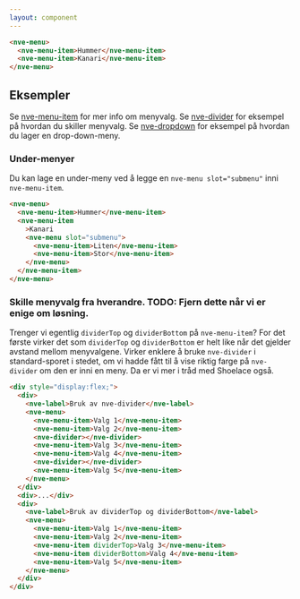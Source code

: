 ```yaml
---
layout: component
---
```


<CodeExamplePreview>

```html
<nve-menu>
  <nve-menu-item>Hummer</nve-menu-item>
  <nve-menu-item>Kanari</nve-menu-item>
</nve-menu>
```

</CodeExamplePreview>

## Eksempler

Se [nve-menu-item](/components/nve-menu-item) for mer info om menyvalg.
Se [nve-divider](/components/nve-divider) for eksempel på hvordan du skiller menyvalg.
Se [nve-dropdown](/components/nve-dropdown) for eksempel på hvordan du lager en drop-down-meny.

### Under-menyer

Du kan lage en under-meny ved å legge en `nve-menu slot="submenu"` inni `nve-menu-item`.

<CodeExamplePreview>

```html
<nve-menu>
  <nve-menu-item>Hummer</nve-menu-item>
  <nve-menu-item
    >Kanari
    <nve-menu slot="submenu">
      <nve-menu-item>Liten</nve-menu-item>
      <nve-menu-item>Stor</nve-menu-item>
    </nve-menu>
  </nve-menu-item>
</nve-menu>
```

</CodeExamplePreview>

### Skille menyvalg fra hverandre. TODO: Fjern dette når vi er enige om løsning.

Trenger vi egentlig `dividerTop` og `dividerBottom` på `nve-menu-item`?
For det første virker det som `dividerTop` og `dividerBottom` er helt like når det gjelder avstand mellom menyvalgene.
Virker enklere å bruke `nve-divider` i standard-sporet i stedet, om vi hadde fått til å vise riktig farge på `nve-divider` om den er inni en meny. Da er vi mer i tråd med Shoelace også.

<CodeExamplePreview>

```html
<div style="display:flex;">
  <div>
    <nve-label>Bruk av nve-divider</nve-label>
    <nve-menu>
      <nve-menu-item>Valg 1</nve-menu-item>
      <nve-menu-item>Valg 2</nve-menu-item>
      <nve-divider></nve-divider>
      <nve-menu-item>Valg 3</nve-menu-item>
      <nve-menu-item>Valg 4</nve-menu-item>
      <nve-divider></nve-divider>
      <nve-menu-item>Valg 5</nve-menu-item>
    </nve-menu>
  </div>
  <div>...</div>
  <div>
    <nve-label>Bruk av dividerTop og dividerBottom</nve-label>
    <nve-menu>
      <nve-menu-item>Valg 1</nve-menu-item>
      <nve-menu-item>Valg 2</nve-menu-item>
      <nve-menu-item dividerTop>Valg 3</nve-menu-item>
      <nve-menu-item dividerBottom>Valg 4</nve-menu-item>
      <nve-menu-item>Valg 5</nve-menu-item>
    </nve-menu>
  </div>
</div>
```

</CodeExamplePreview>
